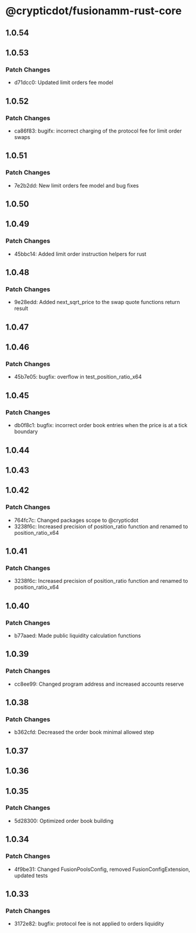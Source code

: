 # @crypticdot/fusionamm-rust-core

## 1.0.54

## 1.0.53

### Patch Changes

- d71dcc0: Updated limit orders fee model

## 1.0.52

### Patch Changes

- ca86f83: bugifx: incorrect charging of the protocol fee for limit order swaps

## 1.0.51

### Patch Changes

- 7e2b2dd: New limit orders fee model and bug fixes

## 1.0.50

## 1.0.49

### Patch Changes

- 45bbc14: Added limit order instruction helpers for rust

## 1.0.48

### Patch Changes

- 9e28edd: Added next_sqrt_price to the swap quote functions return result

## 1.0.47

## 1.0.46

### Patch Changes

- 45b7e05: bugfix: overflow in test_position_ratio_x64

## 1.0.45

### Patch Changes

- db0f8c1: bugfix: incorrect order book entries when the price is at a tick boundary

## 1.0.44

## 1.0.43

## 1.0.42

### Patch Changes

- 764fc7c: Changed packages scope to @crypticdot
- 3238f6c: Increased precision of position_ratio function and renamed to position_ratio_x64

## 1.0.41

### Patch Changes

- 3238f6c: Increased precision of position_ratio function and renamed to position_ratio_x64

## 1.0.40

### Patch Changes

- b77aaed: Made public liquidity calculation functions

## 1.0.39

### Patch Changes

- cc8ee99: Changed program address and increased accounts reserve

## 1.0.38

### Patch Changes

- b362cfd: Decreased the order book minimal allowed step

## 1.0.37

## 1.0.36

## 1.0.35

### Patch Changes

- 5d28300: Optimized order book building

## 1.0.34

### Patch Changes

- 4f9be31: Changed FusionPoolsConfig, removed FusionConfigExtension, updated tests

## 1.0.33

### Patch Changes

- 3172e82: bugfix: protocol fee is not applied to orders liquidity
